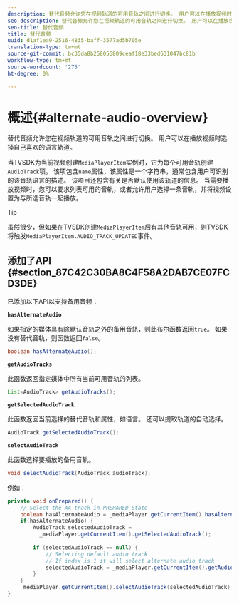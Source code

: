 ```yaml
---
description: 替代音频允许您在视频轨道的可用音轨之间进行切换。 用户可以在播放视频时选择自己喜欢的语言轨道。
seo-description: 替代音频允许您在视频轨道的可用音轨之间进行切换。 用户可以在播放视频时选择自己喜欢的语言轨道。
seo-title: 替代音频
title: 替代音频
uuid: d1af1ea9-2516-4835-baff-3577ad5b705e
translation-type: tm+mt
source-git-commit: bc35da8b258056809ceaf18e33bed631047bc81b
workflow-type: tm+mt
source-wordcount: '275'
ht-degree: 0%

---
```



# 概述{#alternate-audio-overview}

替代音频允许您在视频轨道的可用音轨之间进行切换。 用户可以在播放视频时选择自己喜欢的语言轨道。

<!--<a id="section_E4F9DC28A2944BD08B4190A7F98A8365"></a>-->

当TVSDK为当前视频创建`MediaPlayerItem`实例时，它为每个可用音轨创建`AudioTrack`项。 该项包含`name`属性，该属性是一个字符串，通常包含用户可识别的该音轨语言的描述。 该项目还包含有关是否默认使用该轨道的信息。 当需要播放视频时，您可以要求列表可用的音轨，或者允许用户选择一条音轨，并将视频设置为与所选音轨一起播放。

>[!TIP]
>
>虽然很少，但如果在TVSDK创建`MediaPlayerItem`后有其他音轨可用，则TVSDK将触发`MediaPlayerItem.AUDIO_TRACK_UPDATED`事件。

## 添加了API {#section_87C42C30BA8C4F58A2DAB7CE07FCD3DE}

已添加以下API以支持备用音频：

**`hasAlternateAudio`**

如果指定的媒体具有除默认音轨之外的备用音轨，则此布尔函数返回`true`。 如果没有替代音轨，则函数返回`false`。

```java
boolean hasAlternateAudio();
```

**`getAudioTracks`**

此函数返回指定媒体中所有当前可用音轨的列表。

```java
List<AudioTrack> getAudioTracks();
```

**`getSelectedAudioTrack`**

此函数返回当前选择的替代音轨和属性，如语言。 还可以提取轨道的自动选择。

```java
AudioTrack getSelectedAudioTrack();
```

**`selectAudioTrack`**

此函数选择要播放的备用音轨。

```java
void selectAudioTrack(AudioTrack audioTrack);
```

例如：

```java
private void onPrepared() { 
    // Select the AA track in PREPARED State 
    boolean hasAlternateAudio = _mediaPlayer.getCurrentItem().hasAlternateAudio(); 
    if(hasAlternateAudio) { 
        AudioTrack selectedAudioTrack =  
          _mediaPlayer.getCurrentItem().getSelectedAudioTrack(); 
 
        if (selectedAudioTrack == null) {  
            // Selecting default audio track  
            // If index is 1 it will select alternate audio track  
            selectedAudioTrack = _mediaPlayer.getCurrentItem().getAudioTracks().get(0);  
        } 
    } 
    _mediaPlayer.getCurrentItem().selectAudioTrack(selectedAudioTrack); 
} 
```
